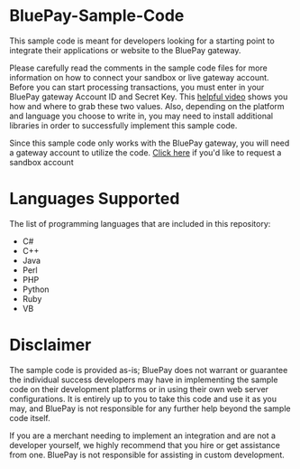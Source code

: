 # BluePay-Sample-Code

This sample code is meant for developers looking for a starting point to integrate their applications or website to the BluePay gateway.

Please carefully read the comments in the sample code files for more information on how to connect your sandbox or live gateway account. Before you can start processing transactions, you must enter in your BluePay gateway Account ID and Secret Key. 
This [helpful video](https://www.bluepay.com/video/locating-your-bluepay-secret-key-and-account-id/?width=640&height=380) shows you how and where to grab these two values.
Also, depending on the platform and language you choose to write in, you may need to install additional libraries in order to successfully implement this sample code.

Since this sample code only works with the BluePay gateway, you will need a gateway account to utilize the code. [Click here](https://www.bluepay.com/contact-us/request-sandbox-account/) if you'd like to request a sandbox account


# Languages Supported
The list of programming languages that are included in this repository:
- C#
- C++
- Java
- Perl
- PHP
- Python
- Ruby
- VB

# Disclaimer

The sample code is provided as-is; BluePay does not warrant or guarantee the individual success developers may have in implementing the sample code on their development platforms or in using their own web server configurations. It is entirely up to you to take this code and use it as you may, and BluePay is not responsible for any further help beyond the sample code itself.

If you are a merchant needing to implement an integration and are not a developer yourself, we highly recommend that you hire or get assistance from one. BluePay is not responsible for assisting in custom development.
